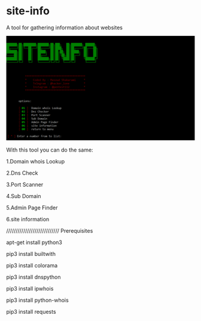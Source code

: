 # site-info
A tool for gathering information about websites

![test_image_1](background.png)


With this tool you can do the same:

1.Domain whois Lookup

2.Dns Check

3.Port Scanner

4.Sub Domain

5.Admin Page Finder

6.site information

////////////////////////////
Prerequisites

apt-get install python3

pip3 install builtwith

pip3 install colorama

pip3 install dnspython

pip3 install ipwhois

pip3 install python-whois

pip3 install requests
